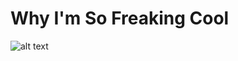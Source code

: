 # Why I'm So Freaking Cool

![alt text](https://file.garden/ZgmtOOf9jVgn5c_4/image_2024-05-25_010023354.png)
